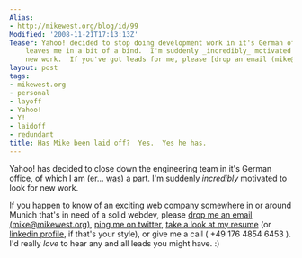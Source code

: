 ```yaml
---
Alias:
- http://mikewest.org/blog/id/99
Modified: '2008-11-21T17:13:13Z'
Teaser: Yahoo! decided to stop doing development work in it's German offices, which
    leaves me in a bit of a bind.  I'm suddenly _incredibly_ motivated to look for
    new work.  If you've got leads for me, please [drop an email (mike@mikewest.org)](mailto:mike@mikewest.org)
layout: post
tags:
- mikewest.org
- personal
- layoff
- Yahoo!
- Y!
- laidoff
- redundant
title: Has Mike been laid off?  Yes.  Yes he has.
---
```

Yahoo! has decided to close down the engineering team in it's German office, of which I am (er... [was][hmblo]) a part.  I'm suddenly _incredibly_ motivated to look for new work.

If you happen to know of an exciting web company somewhere in or around Munich that's in need of a solid webdev, please [drop me an email (mike@mikewest.org)][mail], [ping me on twitter][tweet], [take a look at my resume][resume] (or [linkedin profile][li], if that's your style), or give me a call ( +49 176 4854 6453 ).  I'd really _love_ to hear any and all leads you might have.  :)


[mail]:     mailto:mike@mikewest.org
[tweet]:    http://twitter.com/mikewest
[resume]:   /resume
[hmblo]:    http://hasmikebeenlaidoff.info/
[li]:       http://www.linkedin.com/in/mikewestorg
